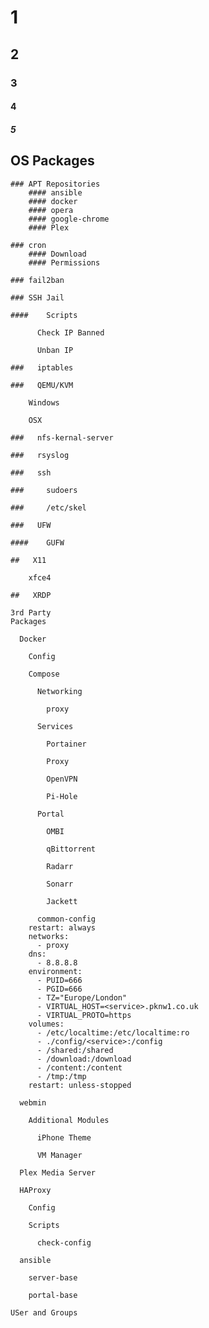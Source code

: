 #				1
##				2
###				3
####			4
#####			5

## OS Packages
	### APT Repositories
		#### ansible
		#### docker
		#### opera
		#### google-chrome
		#### Plex

	### cron
		#### Download 
		#### Permissions

	### fail2ban

	### SSH Jail

	####    Scripts

		  Check IP Banned

		  Unban IP

	###   iptables

	###   QEMU/KVM

		Windows

		OSX

	###   nfs-kernal-server

	###   rsyslog

	###   ssh

	###     sudoers

	###     /etc/skel

	###   UFW

	####    GUFW

	##   X11

		xfce4

	##   XRDP

	3rd Party 
	Packages

	  Docker

		Config

		Compose

		  Networking

			proxy

		  Services

			Portainer

			Proxy

			OpenVPN

			Pi-Hole

		  Portal

			OMBI

			qBittorrent

			Radarr

			Sonarr

			Jackett

		  common-config
		restart: always
		networks:
		  - proxy
		dns:
		  - 8.8.8.8
		environment:
		  - PUID=666
		  - PGID=666
		  - TZ="Europe/London"
		  - VIRTUAL_HOST=<service>.pknw1.co.uk
		  - VIRTUAL_PROTO=https
		volumes:
		  - /etc/localtime:/etc/localtime:ro
		  - ./config/<service>:/config
		  - /shared:/shared
		  - /download:/download
		  - /content:/content
		  - /tmp:/tmp
		restart: unless-stopped

	  webmin

		Additional Modules

		  iPhone Theme

		  VM Manager

	  Plex Media Server

	  HAProxy

		Config

		Scripts

		  check-config

	  ansible

		server-base

		portal-base

	USer and Groups
